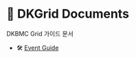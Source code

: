 # 📄 DKGrid Documents 
DKBMC Grid 가이드 문서

- 🛠 [Event Guide](https://github.com/qkrwnstn356/DKGrid/blob/main/Event.md)
